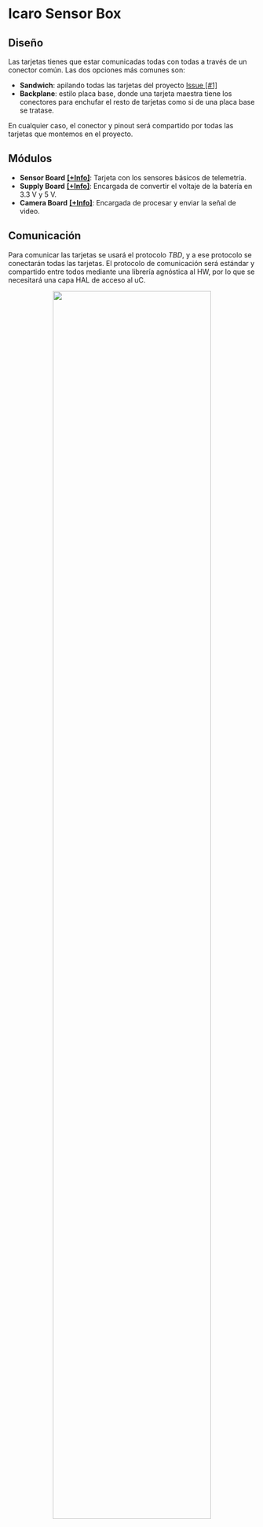 # Icaro Sensor Box

## Diseño

Las tarjetas tienes que estar comunicadas todas con todas a través de un conector común. Las dos opciones más comunes son:
- **Sandwich**: apilando todas las tarjetas del proyecto [Issue [#1]](../issues/1)
- **Backplane**: estilo placa base, donde una tarjeta maestra tiene los conectores para enchufar el resto de tarjetas como si de una placa base se tratase.

En cualquier caso, el conector y pinout será compartido por todas las tarjetas que montemos en el proyecto.

## Módulos

- **Sensor Board** [**[+Info]**](../Modules/SensorBoard/Doc/SensorBoard.md): Tarjeta con los sensores básicos de telemetría.
- **Supply Board** [**[+Info]**](../Modules/SupplyBoard/Doc/SupplyBoard.md): Encargada de convertir el voltaje de la batería en 3.3 V y 5 V.
- **Camera Board** [**[+Info]**](../Modules/CamBoard/Doc/CameraBoard.md): Encargada de procesar y enviar la señal de video.

## Comunicación

Para comunicar las tarjetas se usará el protocolo _TBD_, y a ese protocolo se conectarán todas las tarjetas. El protocolo de comunicación será estándar y compartido entre todos mediante una librería agnóstica al HW, por lo que se necesitará una capa HAL de acceso al uC.

<div style="text-align: center;">
    <img width="80%" src="Software.png">
</div>